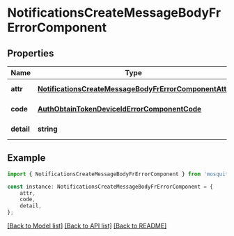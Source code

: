 # NotificationsCreateMessageBodyFrErrorComponent


## Properties

Name | Type | Description | Notes
------------ | ------------- | ------------- | -------------
**attr** | [**NotificationsCreateMessageBodyFrErrorComponentAttr**](NotificationsCreateMessageBodyFrErrorComponentAttr.md) |  | [default to undefined]
**code** | [**AuthObtainTokenDeviceIdErrorComponentCode**](AuthObtainTokenDeviceIdErrorComponentCode.md) |  | [default to undefined]
**detail** | **string** |  | [default to undefined]

## Example

```typescript
import { NotificationsCreateMessageBodyFrErrorComponent } from 'mosquito-alert';

const instance: NotificationsCreateMessageBodyFrErrorComponent = {
    attr,
    code,
    detail,
};
```

[[Back to Model list]](../README.md#documentation-for-models) [[Back to API list]](../README.md#documentation-for-api-endpoints) [[Back to README]](../README.md)

